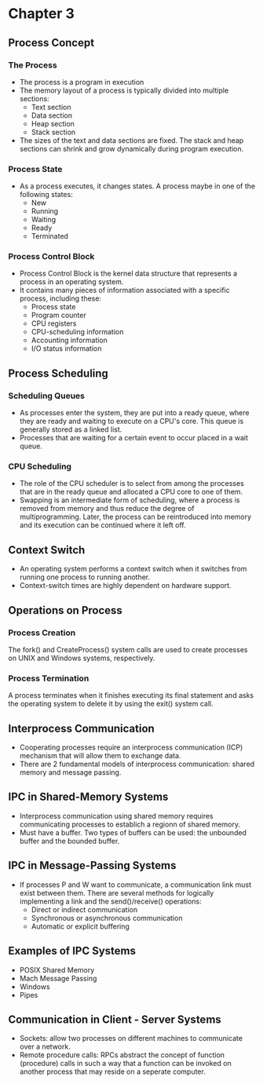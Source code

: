 # Chapter 3
## Process Concept
### The Process
- The process is a program in execution
- The memory layout of a process is typically divided into multiple sections:
  - Text section
  - Data section
  - Heap section
  - Stack section
- The sizes of the text and data sections are fixed. The stack and heap sections can shrink and grow dynamically during program execution.
### Process State
- As a process executes, it changes states. A process maybe in one of the following states:
  - New
  - Running
  - Waiting
  - Ready
  - Terminated
### Process Control Block
- Process Control Block  is the kernel data structure that represents a process in an operating system.
- It contains many pieces of information associated with a specific process, including these:
  - Process state
  - Program counter
  - CPU registers
  - CPU-scheduling information
  - Accounting information
  - I/O status information
## Process Scheduling
### Scheduling Queues
- As processes enter the system, they are put into a ready queue, where they are ready and waiting to execute on a CPU's core. This queue is generally stored as a linked list.
- Processes that are waiting for a certain event to occur placed in a wait queue.
### CPU Scheduling
- The role of the CPU scheduler is to select from among the processes that are in the ready queue and allocated a CPU core to one of them.
- Swapping is an intermediate form of scheduling, where a process is removed from memory and thus reduce the degree of multiprogramming. Later, the process can be reintroduced into memory and its execution can be continued where it left off.
## Context Switch
- An operating system performs a context switch when it switches from running one process to running another.
- Context-switch times are highly dependent on hardware support.
## Operations on Process
### Process Creation
   The fork() and CreateProcess() system calls are used to create processes on UNIX and Windows systems, respectively.
### Process Termination
   A process terminates when it finishes executing its final statement and asks the operating system to delete it by using the exit() system call.
## Interprocess Communication
- Cooperating processes require an interprocess communication (ICP) mechanism that will allow them to exchange data.
- There are 2 fundamental models of interprocess communication: shared memory and message passing.
## IPC in Shared-Memory Systems
- Interprocess communication using shared memory requires communicating processes to establich a regionn of shared memory.
- Must have a buffer. Two types of buffers can be used: the unbounded buffer and the bounded buffer.
## IPC in Message-Passing Systems
- If processes P and W want to communicate, a communication link must exist between them. There are several methods for logically implementing a link and the send()/receive() operations:
  - Direct or indirect communication
  - Synchronous or asynchronous communication
  - Automatic or explicit buffering
## Examples of IPC Systems
- POSIX Shared Memory
- Mach Message Passing
- Windows
- Pipes
## Communication in Client - Server Systems
- Sockets: allow two processes on different machines to communicate over a network.
- Remote procedure calls: RPCs abstract the concept of function (procedure) calls in such a way that a function can be invoked on another process that may reside on a seperate computer.
